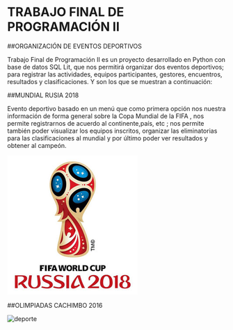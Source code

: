﻿# TRABAJO FINAL DE PROGRAMACIÓN II
##ORGANIZACIÓN DE EVENTOS DEPORTIVOS


Trabajo Final de Programación II es un proyecto desarrollado en Python con base de datos SQL Lit, que nos permitirá organizar dos eventos deportivos; para registrar las actividades, equipos participantes, gestores, encuentros, resultados y clasificaciones. Y son los que se muestran a continuación:


##MUNDIAL RUSIA 2018

Evento deportivo basado en un menú que como primera opción nos nuestra información de forma general sobre la Copa Mundial de la FIFA , nos permite registrarnos de acuerdo al continente,país, etc ; nos permite también poder visualizar los equipos inscritos, organizar las eliminatorias para las clasificaciones al mundial y por último poder ver resultados y obtener al campeón.


![Imagen_mundialrusia2018](/Imagenes/Imagen_mundialrusia2018.jpg "Imagen_mundialrusia2018")


##OLIMPIADAS CACHIMBO 2016


![deporte](/Imagenes/deporte.jpg "deporte")
